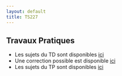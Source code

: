 ```yaml
---
layout: default
title: TS227
---
```


## Travaux Pratiques

- Les sujets du TD sont disponibles [ici](/assets/cours/TS227/TD_TS_227.pdf)
- Une correction possible est disponible [ici](/assets/cours/TS227/correction_TD_TS_227.pdf)
- Les sujets du TP sont disponibles [ici](/assets/cours/TS227/TP_TS_227.pdf)


